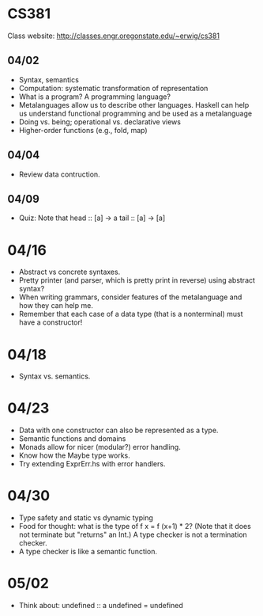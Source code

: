 # CS381

Class website: http://classes.engr.oregonstate.edu/~erwig/cs381

## 04/02
  * Syntax, semantics
  * Computation: systematic transformation of representation
  * What is a program? A programming language?
  * Metalanguages allow us to describe other languages. Haskell can help us
    understand functional programming and be used as a metalanguage
  * Doing vs. being; operational vs. declarative views
  * Higher-order functions (e.g., fold, map)

## 04/04
  * Review data contruction.

## 04/09
  * Quiz: Note that
        head :: [a] -> a
        tail :: [a] -> [a]

# 04/16
  * Abstract vs concrete syntaxes.
  * Pretty printer (and parser, which is pretty print in reverse) using
    abstract syntax?
  * When writing grammars, consider features of the metalanguage and how they
    can help me.
  * Remember that each case of a data type (that is a nonterminal) must have
    a constructor!

# 04/18
  * Syntax vs. semantics.

# 04/23
  * Data with one constructor can also be represented as a type.
  * Semantic functions and domains
  * Monads allow for nicer (modular?) error handling.
  * Know how the Maybe type works.
  * Try extending ExprErr.hs with error handlers.

# 04/30
  * Type safety and static vs dynamic typing
  * Food for thought: what is the type of f x = f (x+1) * 2? (Note that it does
    not terminate but "returns" an Int.) A type checker is not a termination
    checker.
  * A type checker is like a semantic function.

# 05/02
  * Think about:
        undefined :: a
        undefined = undefined


<!--
vim: syntax=markdown
vim: expandtab
-->

